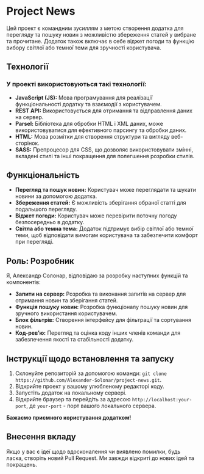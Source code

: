 # Project News

Цей проект є командним зусиллям з метою створення додатка для перегляду та
пошуку новин з можливістю збереження статей у вибране та прочитане. Додаток
також включає в себе віджет погоди та функцію вибору світлої або темної теми для
зручності користувача.

## Технології

### У проекті використовуються такі технології:

- **JavaScript (JS):** Мова програмування для реалізації функціональності
  додатку та взаємодії з користувачем.
- **REST API:** Використовується для отримання та відправлення даних на сервер.
- **Parsel:** Бібліотека для обробки HTML і XML даних, може використовуватися
  для ефективного парсингу та обробки даних.
- **HTML:** Мова розмітки для створення структури та вигляду веб-сторінок.
- **SASS:** Препроцесор для CSS, що дозволяє використовувати змінні, вкладені
  стилі та інші покращення для полегшення розробки стилів.

## Функціональність

- **Перегляд та пошук новин:** Користувач може переглядати та шукати новини за
  допомогою додатка.
- **Збереження статей:** Є можливість зберігання обраної статті для подальшого
  перегляду.
- **Віджет погоди:** Користувач може перевірити поточну погоду безпосередньо в
  додатку.
- **Світла або темна тема:** Додаток підтримує вибір світлої або темної теми,
  щоб відповідати вимогам користувача та забезпечити комфорт при перегляді.

## Роль: Розробник

Я, Александр Солонар, відповідаю за розробку наступних функцій та компонентів:

- **Запити на сервер:** Розробка та виконання запитів на сервер для отримання
  новин та зберігання статей.
- **Функція пошуку новин:** Розробка функціоналу пошуку новин для зручного
  використання користувачем.
- **Блок фільтрів:** Створення інтерфейсу для фільтрації та сортування новин.
- **Код-рев’ю:** Перегляд та оцінка коду інших членів команди для забезпечення
  якості та стабільності додатку.

## Інструкції щодо встановлення та запуску

1. Склонуйте репозиторій за допомогою команди:
   `git clone https://github.com/Alexander-Solonar/project-news.git`.
2. Відкрийте проект у вашому улюбленому редакторі коду.
3. Запустіть додаток на локальному сервері.
4. Відкрийте браузер та перейдіть за адресою `http://localhost:your-port`, де
   `your-port` - порт вашого локального сервера.

**Бажаємо приємного користування додатком!**

## Внесення вкладу

Якщо у вас є ідеї щодо вдосконалення чи виявлено помилки, будь ласка, створіть
новий Pull Request. Ми завжди відкриті до нових ідей та покращень.
